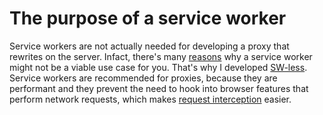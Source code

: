 # The purpose of a service worker

Service workers are not actually needed for developing a proxy that rewrites on the server. Infact, there's many [reasons](../../src/SW-less/README.md) why a service worker might not be a viable use case for you. That's why I developed [SW-less](../../src/SW-less/README.md). Service workers are recommended for proxies, because they are performant and they prevent the need to hook into browser features that perform network requests, which makes [request interception](./Request%20Interception.md) easier. 
